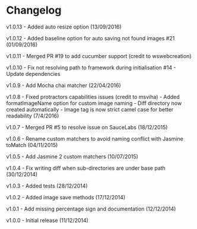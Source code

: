 Changelog
=========
v1.0.13 - Added auto resize option (13/09/2016)

v1.0.12 - Added baseline option for auto saving not found images #21 (01/09/2016)

v1.0.11 - Merged PR #19 to add cucumber support (credit to wswebcreation)

v1.0.10 - Fix not resolving path to framework during initialisation #14
        - Update dependencies

v1.0.9 - Add Mocha chai matcher (22/04/2016)

v1.0.8 - Fixed protractors capabilities issues (credit to msviha)
       - Added formatImageName option for custom image naming
       - Diff directory now created automatically
       - Image tag is now strict camel case for better readability (7/4/2016)

v1.0.7 - Merged PR #5 to resolve issue on SauceLabs (18/12/2015)

v1.0.6 - Rename custom matchers to avoid naming conflict with Jasmine toMatch (04/11/2015)

v1.0.5 - Add Jasmine 2 custom matchers (10/07/2015)

v1.0.4 - Fix writing diff when sub-directories are under base path (30/12/2014)

v1.0.3 - Added tests (28/12/2014)

v1.0.2 - Added image save methods (17/12/2014)

v1.0.1 - Add missing percentage sign and documentation (12/12/2014)

v1.0.0 - Initial release (11/12/2014)